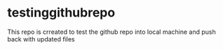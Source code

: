 # testinggithubrepo
This repo is crreated to test the github repo into local machine and push back with updated files
